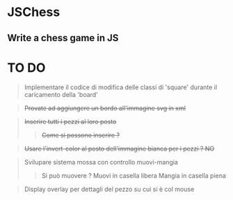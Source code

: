 # JSChess
## Write a chess game in JS


# TO DO

> Implementare il codice di modifica delle classi di 'square' durante il caricamento della 'board'

> ~~Provate ad aggiungere un bordo all'immagine svg in xml~~

> ~~Inserire tutti i pezzi al loro posto~~
>> ~~Come si possono inserire ?~~

> ~~Usare l'invert-color al posto dell'immagine bianca per i pezzi ? NO~~

> Svilupare sistema mossa con controllo muovi-mangia
>> Si può muovere ?
>> Muovi in casella libera
>> Mangia in casella piena

> Display overlay per dettagli del pezzo su cui si è col mouse

